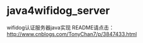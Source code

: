 java4wifidog_server
===================

wifidog认证服务器java实现
README请点击：http://www.cnblogs.com/TonyChan7/p/3847433.html
